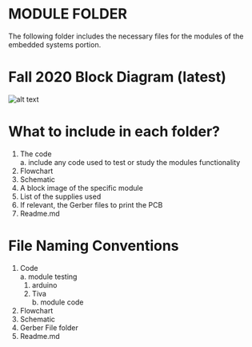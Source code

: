 # MODULE FOLDER
The following folder includes the necessary files for the modules of the embedded systems portion. 
# Fall 2020 Block Diagram (latest)
![alt text](https://github.com/SnrNotHere16/490B-Embedded-/blob/main/Images/SmartSoleBlockDiagramDemo1.jpg)
# What to include in each folder? 
 1. The code <br/>
     a. include any code used to test or study the modules functionality 
 2. Flowchart <br/>
 3. Schematic 
 4. A block image of the specific module 
 5. List of the supplies used 
 6. If relevant, the Gerber files to print the PCB 
 7. Readme.md 
 
# File Naming Conventions 
  1. Code <br/>
     a. module testing <br/> 
        1. arduino
        2. Tiva <br/>
     b. module code 
  2. Flowchart <br/>
  3. Schematic <br/>
  4. Gerber File folder 
  5. Readme.md 
